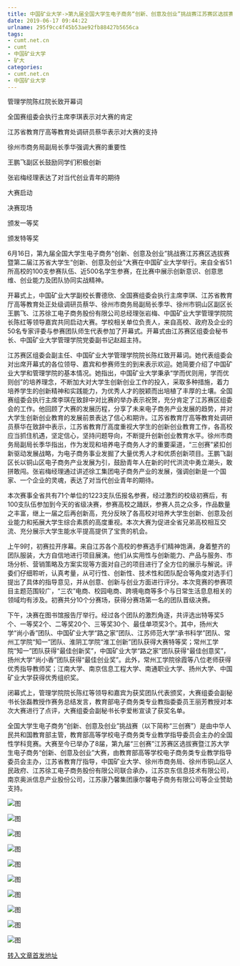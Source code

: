 ```yaml
---
title: 中国矿业大学->第九届全国大学生电子商务“创新、创意及创业”挑战赛江苏赛区选拔赛在中国矿大举行 | cumt.net.cn
date: 2019-06-17 09:44:22
urlname: 295f9cc4f45b53ae92fb88427b5656ca
tags: 
- cumt.net.cn
- cumt
- 中国矿业大学
- 矿大
categories:
- cumt.net.cn
- 中国矿业大学
---
```



管理学院陈红院长致开幕词

全国赛组委会执行主席李琪表示对大赛的肯定

江苏省教育厅高等教育处调研员蔡华表示对大赛的支持

徐州市商务局副局长季华强调大赛的重要性

王鹏飞副区长鼓励同学们积极创新

张岩梅经理表达了对当代创业青年的期待

大赛启动

决赛现场

颁发一等奖

颁发特等奖

6月16日，第九届全国大学生电子商务“创新、创意及创业”挑战赛江苏赛区选拔赛暨第二届江苏省大学生“创新、创意及创业”大赛在中国矿业大学举行。来自全省51所高校的100支参赛队伍、近500名学生参赛，在比赛中展示创新意识、创意思维、创业能力及团队协同实战精神。

开幕式上，中国矿业大学副校长曹德欣、全国赛组委会执行主席李琪、江苏省教育厅高等教育处正处级调研员蔡华、徐州市商务局副局长季华、徐州市铜山区副区长王鹏飞、江苏徐工电子商务股份有限公司总经理张岩梅、中国矿业大学管理学院院长陈红等领导嘉宾共同启动大赛。学校相关单位负责人，来自高校、政府及企业的50名专家评委与参赛团队师生代表参加了开幕式。开幕式由江苏赛区组委会秘书长、中国矿业大学管理学院党委副书记赵超主持。

江苏赛区组委会副主任、中国矿业大学管理学院院长陈红致开幕词。她代表组委会对出席开幕式的各位领导、嘉宾和参赛师生的到来表示欢迎。她简要介绍了中国矿业大学和管理学院的基本情况。她指出，中国矿业大学秉承“学而优则用，学而优则创”的培养理念，不断加大对大学生创新创业工作的投入，采取多种措施，着力培养学生的创新精神和实践能力，为优秀人才的脱颖而出培植了丰厚的土壤。全国赛组委会执行主席李琪在致辞中对比赛的举办表示祝贺，充分肯定了江苏赛区组委会的工作。他回顾了大赛的发展历程，分享了未来电子商务产业发展的趋势，并对大学生创新创业教育的发展前景表达了信心和期许。江苏省教育厅高等教育处调研员蔡华在致辞中表示，江苏省教育厅高度重视大学生的创新创业教育工作，各高校应当抓住机遇，坚定信心，坚持问题导向，不断提升创新创业教育水平。徐州市商务局副局长季华指出，作为发现和培养电子商务人才的重要渠道，“三创赛”紧扣创新驱动发展战略，为电子商务事业发掘了大量优秀人才和优质创新项目。王鹏飞副区长以铜山区电子商务产业发展为引，鼓励青年人在新的时代洪流中勇立潮头，敢拼敢闯。张岩梅经理通过讲述徐工集团电子商务产业的发展，强调创新是一个国家、一个企业的灵魂，表达了对当代创业青年的期待。

本次赛事全省共有71个单位的1223支队伍报名参赛，经过激烈的校级初赛后，有100支队伍参加到今天的省级决赛，参赛高校之踊跃，参赛人员之众多，作品数量之丰富，继上一届之后再创新高，充分反映了各高校对培养大学生创新、创意及创业能力和拓展大学生综合素质的高度重视。本次大赛为促进全省兄弟高校相互交流、充分展示大学生能水平提高提供了宝贵的机会。

上午9时，初赛拉开序幕。来自江苏各个高校的参赛选手们精神饱满，身着整齐的团队服装，大方自信地进行项目展演。他们从实用性与创新能力、产品与服务、市场分析、营销策略及方案实现等方面对自己的项目进行了全方位的展示与解说。评委们仔细聆听，认真考量，从可行性、创新性、技术性和团队配合等角度对选手们提出了具体的指导意见，并从创意、创新与创业方面进行评分。本次竞赛的参赛项目主题范围较广，“三农”电商、校园电商、跨境电商等多个与日常生活息息相关的领域均有涉及。初赛共分10个分赛场，获得分赛场第一名的团队晋级决赛。

下午，决赛在图书馆报告厅举行。经过各个团队的激烈角逐，共评选出特等奖5个、一等奖2个、二等奖20个、三等奖30个、最佳单项奖3个。其中，扬州大学“尚小香”团队、中国矿业大学“路之家”团队、江苏师范大学“承书科学”团队、常州工学院“知一”团队、淮阴工学院“淮工创新”团队获得大赛特等奖；常州工学院“知一”团队获得“最佳创新奖”，中国矿业大学“路之家”团队获得“最佳创意奖”，扬州大学“尚小香”团队获得“最佳创业奖”。此外，常州工学院徐霞等八位老师获得优秀指导教师奖；江南大学、南京信息工程大学、南通职业大学、扬州大学、中国矿业大学获得优秀组织奖。

闭幕式上，管理学院院长陈红等领导和嘉宾为获奖团队代表颁奖，大赛组委会副秘书长张磊教授作赛务总结发言，教育部电子商务类专业教指委委员王丽芳教授对本次大赛进行了点评，大赛组委会副秘书长李爱彬宣读了获奖名单。

全国大学生电子商务“创新、创意及创业”挑战赛（以下简称“三创赛”）是由中华人民共和国教育部主管，教育部高等学校电子商务类专业教学指导委员会主办的全国性学科竞赛。大赛至今已举办了8届，第九届“三创赛”江苏赛区选拔赛暨江苏大学生电子商务“创新、创意及创业”大赛，由教育部高等学校电子商务类专业教学指导委员会主办，江苏省教育厅指导，中国矿业大学、徐州市商务局、徐州市铜山区人民政府、江苏徐工电子商务股份有限公司联合承办，江苏京东信息技术有限公司，南京奥派信息产业股份公司，江苏康乃馨集团康尔馨电子商务有限公司等企业赞助支持。



![图](http://xwzx.cumt.edu.cn/_upload/article/images/39/85/e0b8c49f4a8790394ef0627b15eb/e13cfa90-e90c-4c6b-89aa-8f8f1161b804.jpg)

![图](http://xwzx.cumt.edu.cn/_upload/article/images/39/85/e0b8c49f4a8790394ef0627b15eb/9201b982-d92e-4eeb-9abe-720bb248d8d4.jpg)

![图](http://xwzx.cumt.edu.cn/_upload/article/images/39/85/e0b8c49f4a8790394ef0627b15eb/de261718-e688-422b-9bd7-4f860d187c5d.jpg)

![图](http://xwzx.cumt.edu.cn/_upload/article/images/39/85/e0b8c49f4a8790394ef0627b15eb/25f4cdc4-1c59-4a67-8bf2-1051dee693d0.jpg)

![图](http://xwzx.cumt.edu.cn/_upload/article/images/39/85/e0b8c49f4a8790394ef0627b15eb/7bffd536-f018-4d6a-adc3-31fdd8ad9353.jpg)

![图](http://xwzx.cumt.edu.cn/_upload/article/images/39/85/e0b8c49f4a8790394ef0627b15eb/b9534a04-3a32-4fa8-8a1b-2eb0c6918fd8.jpg)

![图](http://xwzx.cumt.edu.cn/_upload/article/images/39/85/e0b8c49f4a8790394ef0627b15eb/d6857c1d-5e2f-45da-b557-7bdcdaff2f75.jpg)

![图](http://xwzx.cumt.edu.cn/_upload/article/images/39/85/e0b8c49f4a8790394ef0627b15eb/393e7c94-7de5-4504-923f-9bbcd48769d7.jpg)

![图](http://xwzx.cumt.edu.cn/_upload/article/images/39/85/e0b8c49f4a8790394ef0627b15eb/543efe4b-c4bc-4a61-a896-03a85fb8d9b9.jpg)

![图](http://xwzx.cumt.edu.cn/_upload/article/images/39/85/e0b8c49f4a8790394ef0627b15eb/91fb60e3-eed6-46e4-a250-587a26f2728f.jpg)

[转入文章首发地址](http://xwzx.cumt.edu.cn/14/bb/c523a529595/page.htm)